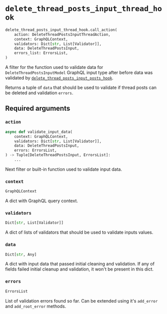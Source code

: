 # `delete_thread_posts_input_thread_hook`

```python
delete_thread_posts_input_thread_hook.call_action(
    action: DeleteThreadPostsInputThreadAction,
    context: GraphQLContext,
    validators: Dict[str, List[Validator]],
    data: DeleteThreadPostsInput,
    errors_list: ErrorsList,
)
```

A filter for the function used to validate data for `DeleteThreadPostsInputModel` GraphQL input type after before data was validated by [`delete_thread_posts_input_posts_hook`](./delete-thread-posts-input-posts-hook.md).

Returns a tuple of `data` that should be used to validate if thread posts can be deleted and validation `errors`.


## Required arguments

### `action`

```python
async def validate_input_data(
    context: GraphQLContext,
    validators: Dict[str, List[Validator]],
    data: DeleteThreadPostsInput,
    errors: ErrorsList,
) -> Tuple[DeleteThreadPostsInput, ErrorsList]:
    ...
```

Next filter or built-in function used to validate input data.


### `context`

```python
GraphQLContext
```

A dict with GraphQL query context.


### `validators`

```python
Dict[str, List[Validator]]
```

A dict of lists of validators that should be used to validate inputs values.


### `data`

```python
Dict[str, Any]
```

A dict with input data that passed initial cleaning and validation. If any of fields failed initial cleanup and validation, it won't be present in this dict.


### `errors`

```python
ErrorsList
```

List of validation errors found so far. Can be extended using it's `add_error` and `add_root_error` methods.